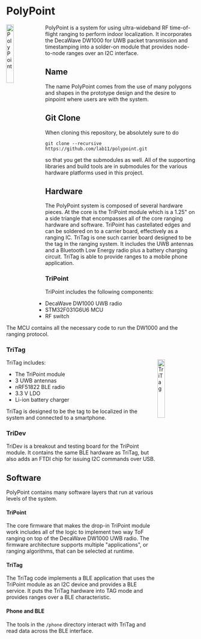 PolyPoint
=========

<img src="https://raw.githubusercontent.com/lab11/polypoint/master/media/polypoint_logo_a.png" alt="PolyPoint" width="20%" align="left">

PolyPoint is a system for using ultra-wideband RF time-of-flight ranging to perform indoor localization.
It incorporates the DecaWave DW1000 for UWB packet transmission and timestamping
into a solder-on module that provides node-to-node ranges over an I2C interface.



Name
----

The name PolyPoint comes from the use of many polygons and shapes in the prototype design and the
desire to pinpoint where users are with the system.


Git Clone
---------

When cloning this repository, be absolutely sure to do

    git clone --recursive https://github.com/lab11/polypoint.git
    
so that you get the submodules as well. All of the supporting
libraries and build tools are in submodules for the various
hardware platforms used in this project.


Hardware
--------

The PolyPoint system is composed of several hardware pieces. At the core is the
TriPoint module which is a 1.25" on a side triangle that encompasses all of the
core ranging hardware and software. TriPoint has castellated edges and can be
soldered on to a carrier board, effectively as a ranging IC. TriTag is one such
carrier board designed to be the tag in the ranging system. It includes the
UWB antennas and a Bluetooth Low Energy radio plus a battery charging circuit.
TriTag is able to provide ranges to a mobile phone application.

### TriPoint

TriPoint includes the following components:

- DecaWave DW1000 UWB radio
- STM32F031G6U6 MCU
- RF switch

The MCU contains all the necessary code to run the DW1000 and the ranging
protocol.

### TriTag


  <img src="https://raw.githubusercontent.com/lab11/polypoint/master/media/tritag_blue_1000x889.jpg" alt="TriTag" width="20%;" align="right">


TriTag includes:

- The TriPoint module
- 3 UWB antennas
- nRF51822 BLE radio
- 3.3 V LDO
- Li-ion battery charger

TriTag is designed to be the tag to be localized in the system and connected
to a smartphone.


### TriDev

TriDev is a breakout and testing board for the TriPoint module.
It contains the same BLE hardware as TriTag, but also adds an FTDI
chip for issuing I2C commands over USB.


Software
--------

PolyPoint contains many software layers that run at various levels of
the system.

#### TriPoint

The core firmware that makes the drop-in TriPoint module work
includes all of the logic to implement two way ToF ranging
on top of the DecaWave DW1000 UWB radio. The firmware architecture
supports multiple "applications", or ranging algorithms, that can
be selected at runtime.

#### TriTag

The TriTag code implements a BLE application
that uses the TriPoint module as an I2C device and provides
a BLE service. It puts the TriTag hardware into TAG mode
and provides ranges over a BLE characteristic. 

#### Phone and BLE

The tools in the `/phone` directory interact with TriTag and read data
across the BLE interface.



